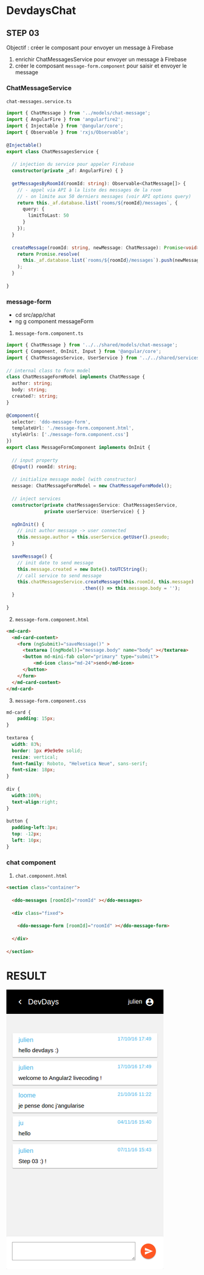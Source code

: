 # DevdaysChat

## STEP 03

Objectif : créer le composant pour envoyer un message à Firebase 

1. enrichir ChatMessagesService pour envoyer un message à Firebase  
2. créer le composant `message-form.component` pour saisir et envoyer le message

### ChatMessageService

`chat-messages.service.ts`

```typescript
import { ChatMessage } from '../models/chat-message';
import { AngularFire } from 'angularfire2';
import { Injectable } from '@angular/core';
import { Observable } from 'rxjs/Observable';

@Injectable()
export class ChatMessagesService {

  // injection du service pour appeler Firebase
  constructor(private _af: AngularFire) { }

  getMessagesByRoomId(roomId: string): Observable<ChatMessage[]> {
    // - appel via API à la liste des messages de la room
    // - on limite aux 50 derniers messages (voir API options query)
    return this._af.database.list(`rooms/${roomId}/messages`, {
      query: {
        limitToLast: 50
      }
    });
  }

  createMessage(roomId: string, newMessage: ChatMessage): Promise<void> {
    return Promise.resolve(
      this._af.database.list(`rooms/${roomId}/messages`).push(newMessage)
    );
  }

}
``` 


### message-form

- cd src/app/chat
- ng g component messageForm

1. `message-form.component.ts`
```typescript
import { ChatMessage } from '../../shared/models/chat-message';
import { Component, OnInit, Input } from '@angular/core';
import { ChatMessagesService, UserService } from '../../shared/services';

// internal class to form model
class ChatMessageFormModel implements ChatMessage {
  author: string;
  body: string;
  created?: string;
}

@Component({
  selector: 'ddo-message-form',
  templateUrl: './message-form.component.html',
  styleUrls: ['./message-form.component.css']
})
export class MessageFormComponent implements OnInit {

  // input property
  @Input() roomId: string;

  // initialize message model (with constructor)
  message: ChatMessageFormModel = new ChatMessageFormModel();

  // inject services
  constructor(private chatMessagesService: ChatMessagesService,
              private userService: UserService) { }

  ngOnInit() {
    // init author message -> user connected
    this.message.author = this.userService.getUser().pseudo;
  }

  saveMessage() {
    // init date to send message
    this.message.created = new Date().toUTCString();
    // call service to send message
    this.chatMessagesService.createMessage(this.roomId, this.message)
                            .then(() => this.message.body = '');
  }

}

```

2. `message-form.component.html`

```html
<md-card>
  <md-card-content>
    <form (ngSubmit)="saveMessage()" >
      <textarea [(ngModel)]="message.body" name="body" ></textarea>
      <button md-mini-fab color="primary" type="submit">
          <md-icon class="md-24">send</md-icon>
      </button>
    </form>
  </md-card-content>
</md-card>
```


3. `message-form.component.css`

```css
md-card {
    padding: 15px;
}

textarea {
  width: 83%;
  border: 1px #9e9e9e solid;
  resize: vertical;
  font-family: Roboto, "Helvetica Neue", sans-serif;
  font-size: 18px;
}

div {
  width:100%;
  text-align:right;
}

button {
  padding-left:3px;
  top: -12px;
  left: 10px;
}
```


### chat component

1. `chat.component.html`

```html
<section class="container">

  <ddo-messages [roomId]="roomId" ></ddo-messages>

  <div class="fixed">

    <ddo-message-form [roomId]="roomId" ></ddo-message-form>

  </div>

</section>
```


# RESULT
![step03](./step03.png)
